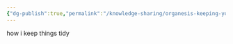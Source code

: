 ```yaml
---
{"dg-publish":true,"permalink":"/knowledge-sharing/organesis-keeping-your-life-tidy/keeping-things-tidy/","noteIcon":""}
---
```


how i keep things tidy